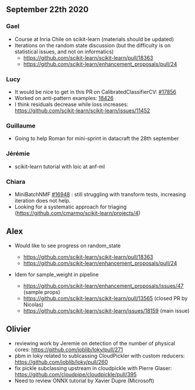 ## September 22th 2020

### Gael

- Course at Inria Chile on scikit-learn (materials should be updated)
- Iterations on the random state discussion (but the difficulty is on statistical issues, and not on informatics)
    - https://github.com/scikit-learn/scikit-learn/pull/18363
    - https://github.com/scikit-learn/enhancement_proposals/pull/24

### Lucy

- It would be nice to get in this PR on CalibratedClassifierCV: [#17856](https://github.com/scikit-learn/scikit-learn/pull/17856) 
- Worked on anti-pattern examples: [18426](https://github.com/scikit-learn/scikit-learn/pull/18426)
- I think residuals decrease while loss increases: https://github.com/scikit-learn/scikit-learn/issues/11452

### Guillaume

- Going to help Roman for mini-sprint in datacraft the 28th september

### Jérémie

- scikit-learn tutorial with loic at anf-ml

### Chiara

- MiniBatchNMF [#16948](https://github.com/scikit-learn/scikit-learn/pull/16948) : still struggling with transform tests,
  increasing iteration does not help.
- Looking for a systematic approach for triaging (https://github.com/cmarmo/scikit-learn/projects/4) 

## Alex

- Would like to see progress on random_state
    - https://github.com/scikit-learn/scikit-learn/pull/18363
    - https://github.com/scikit-learn/enhancement_proposals/pull/24

- Idem for sample_weight in pipeline
     - https://github.com/scikit-learn/enhancement_proposals/issues/47 (sample props)
     - https://github.com/scikit-learn/scikit-learn/pull/13565 (closed PR by Nicolas)
     - https://github.com/scikit-learn/scikit-learn/issues/18159 (main issue)

## Olivier

- reviewing work by Jeremie on detection of the number of physical cores:
    https://github.com/joblib/loky/pull/271
- pbm in loky related to sublcassing CloudPickler with custom reducers:
    https://github.com/joblib/loky/pull/260
- fix pickle subclassing upstream in cloudpickle with Pierre Glaser:
    https://github.com/cloudpipe/cloudpickle/pull/395
- Need to review ONNX tutorial by Xavier Dupre (Microsoft)




